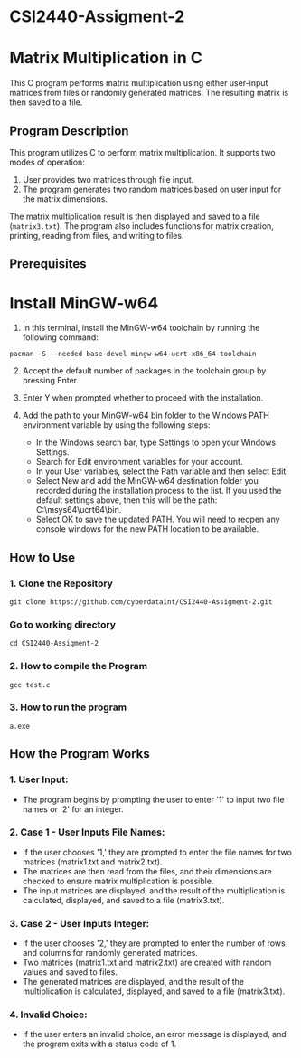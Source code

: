 # CSI2440-Assigment-2
# Matrix Multiplication in C

This C program performs matrix multiplication using either user-input matrices from files or randomly generated matrices. The resulting matrix is then saved to a file.

## Program Description

This program utilizes C to perform matrix multiplication. It supports two modes of operation: 
1. User provides two matrices through file input.
2. The program generates two random matrices based on user input for the matrix dimensions.

The matrix multiplication result is then displayed and saved to a file (`matrix3.txt`). The program also includes functions for matrix creation, printing, reading from files, and writing to files.

## Prerequisites
# Install MinGW-w64
1. In this terminal, install the MinGW-w64 toolchain by running the following command:

~~~
pacman -S --needed base-devel mingw-w64-ucrt-x86_64-toolchain
~~~

2. Accept the default number of packages in the toolchain group by pressing Enter.
3. Enter Y when prompted whether to proceed with the installation.

4. Add the path to your MinGW-w64 bin folder to the Windows PATH environment variable by using the following steps:

    - In the Windows search bar, type Settings to open your Windows Settings.
    - Search for Edit environment variables for your account.
    - In your User variables, select the Path variable and then select Edit.
    - Select New and add the MinGW-w64 destination folder you recorded during the installation process to the list. If you used the default settings above, then this will be the path: C:\msys64\ucrt64\bin.
    - Select OK to save the updated PATH. You will need to reopen any console windows for the new PATH location to be available.



## How to Use

### 1. Clone the Repository

~~~ 
git clone https://github.com/cyberdataint/CSI2440-Assigment-2.git
~~~

### Go to working directory

~~~
cd CSI2440-Assigment-2
~~~

### 2. How to compile the Program 

~~~
gcc test.c
~~~

### 3. How to run the program

~~~
a.exe
~~~

## How the Program Works
### 1. User Input:

- The program begins by prompting the user to enter '1' to input two file names or '2' for an integer.

### 2. Case 1 - User Inputs File Names:

- If the user chooses '1,' they are prompted to enter the file names for two matrices (matrix1.txt and matrix2.txt).
- The matrices are then read from the files, and their dimensions are checked to ensure matrix multiplication is possible.
- The input matrices are displayed, and the result of the multiplication is calculated, displayed, and saved to a file (matrix3.txt).
### 3. Case 2 - User Inputs Integer:

- If the user chooses '2,' they are prompted to enter the number of rows and columns for randomly generated matrices.
- Two matrices (matrix1.txt and matrix2.txt) are created with random values and saved to files.
- The generated matrices are displayed, and the result of the multiplication is calculated, displayed, and saved to a file (matrix3.txt).

### 4. Invalid Choice:

- If the user enters an invalid choice, an error message is displayed, and the program exits with a status code of 1.

